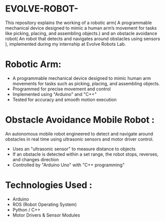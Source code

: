 # EVOLVE-ROBOT-
This repository explains the working of a robotic arm( A programmable mechanical device designed to mimic a human arm’s movement for tasks like picking, placing, and assembling objects.) and an obstacle avoidance robot( An robot that detects and navigates around obstacles using sensors ), implemented during my internship at Evolve Robots Lab.
 # Robotic Arm: 
- A programmable mechanical device designed to mimic human arm movements for tasks such as picking, placing, and assembling objects.  
- Programmed for precise movement and control  
- Implemented using "Arduino" and "C++"  
- Tested for accuracy and smooth motion execution

# Obstacle Avoidance Mobile Robot :
An autonomous mobile robot engineered to detect and navigate around obstacles in real time using ultrasonic sensors and motor driver control.  
- Uses an "ultrasonic sensor" to measure distance to objects  
- If an obstacle is detected within a set range, the robot stops, reverses, and changes direction  
- Controlled by "Arduino Uno" with "C++ programming"
 # Technologies Used : 
- Arduino  
- ROS (Robot Operating System)  
- Python / C++  
- Motor Drivers & Sensor Modules
